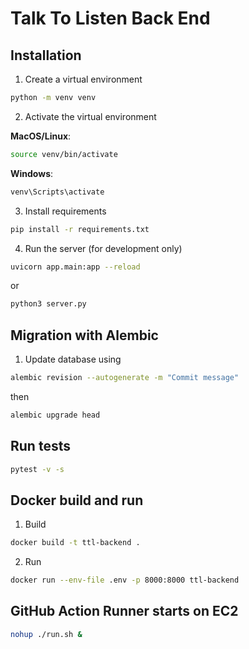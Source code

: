 # Talk To Listen Back End

## Installation
1. Create a virtual environment
```bash
python -m venv venv
```

2. Activate the virtual environment

**MacOS/Linux**:
```bash
source venv/bin/activate
```

**Windows**:
```bash
venv\Scripts\activate
```

3. Install requirements
```bash
pip install -r requirements.txt
```

4. Run the server (for development only)
```bash
uvicorn app.main:app --reload
```

or
```bash
python3 server.py
```

## Migration with Alembic
1. Update database using
```bash
alembic revision --autogenerate -m "Commit message"
```

then

```bash
alembic upgrade head
```

## Run tests
```bash
pytest -v -s
```

## Docker build and run
1. Build
```bash
docker build -t ttl-backend .
```

2. Run
```bash
docker run --env-file .env -p 8000:8000 ttl-backend
```

## GitHub Action Runner starts on EC2
```bash
nohup ./run.sh &
```
